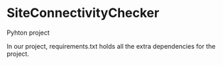 # SiteConnectivityChecker
Pyhton project

In our project, requirements.txt holds all the extra dependencies for the project.